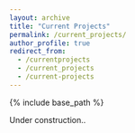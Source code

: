 ```yaml
---
layout: archive
title: "Current Projects"
permalink: /current_projects/
author_profile: true
redirect_from:
  - /currentprojects
  - /current_projects
  - /current-projects
---
```


{% include base_path %}

Under construction..